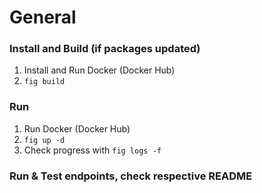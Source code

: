 # General

### Install and Build (if packages updated)
1) Install and Run Docker (Docker Hub)
2) `fig build`

### Run
1) Run Docker (Docker Hub)
2) `fig up -d`
3) Check progress with `fig logs -f`

### Run & Test endpoints, check respective README